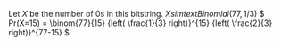 Let $X$ be the number of 0s in this bitstring.
$X sim text{Binomial}(77, 1/3)$
$ Pr(X=15) = \binom{77}{15} {left( \frac{1}{3} right)}^{15} {left( \frac{2}{3} right)}^{77-15} $
